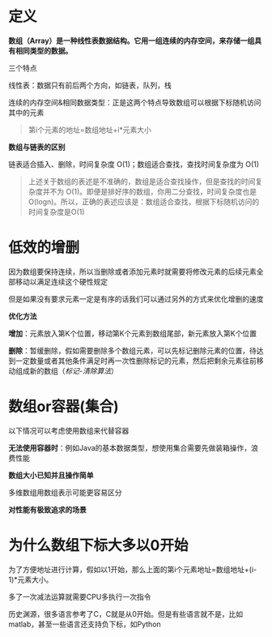 # 定义

**数组（Array）是一种线性表数据结构。它用一组连续的内存空间，来存储一组具有相同类型的数据。**

三个特点

线性表：数据只有前后两个方向，如链表，队列，栈

连续的内存空间&相同数据类型：正是这两个特点导致数组可以根据下标随机访问其中的元素

> 第i个元素的地址=数组地址+i*元素大小



**数组与链表的区别**

链表适合插入、删除，时间复杂度 O(1)；数组适合查找，查找时间复杂度为 O(1)

> 上述关于数组的表述是不准确的，数组是适合查找操作，但是查找的时间复杂度并不为 O(1)。即便是排好序的数组，你用二分查找，时间复杂度也是 O(logn)。所以，正确的表述应该是：数组适合查找，根据下标随机访问的时间复杂度是O(1)



# 低效的增删

因为数组要保持连续，所以当删除或者添加元素时就需要将修改元素的后续元素全部移动以满足连续这个硬性规定

但是如果没有要求元素一定是有序的话我们可以通过另外的方式来优化增删的速度

**优化方法**

**增加**：元素放入第K个位置，移动第K个元素到数组尾部，新元素放入第K个位置

**删除**：暂缓删除，假如需要删除多个数组元素，可以先标记删除元素的位置，待达到一定数量或者其他条件满足时再一次性删除标记的元素，然后把剩余元素往前移动组成新的数组（*标记-清除算法*）



# 数组or容器(集合)

以下情况可以考虑使用数组来代替容器

**无法使用容器时**：例如Java的基本数据类型，想使用集合需要先做装箱操作，浪费性能

**数组大小已知并且操作简单**

多维数组用数组表示可能更容易区分

**对性能有极致追求的场景**



# 为什么数组下标大多以0开始

为了方便地址进行计算，假如以1开始，那么上面的第i个元素地址=数组地址+(i-1)*元素大小。

多了一次减法运算就需要CPU多执行一次指令

历史渊源，很多语言参考了C，C就是从0开始。但是有些语言就不是，比如matlab，甚至一些语言还支持负下标，如Python